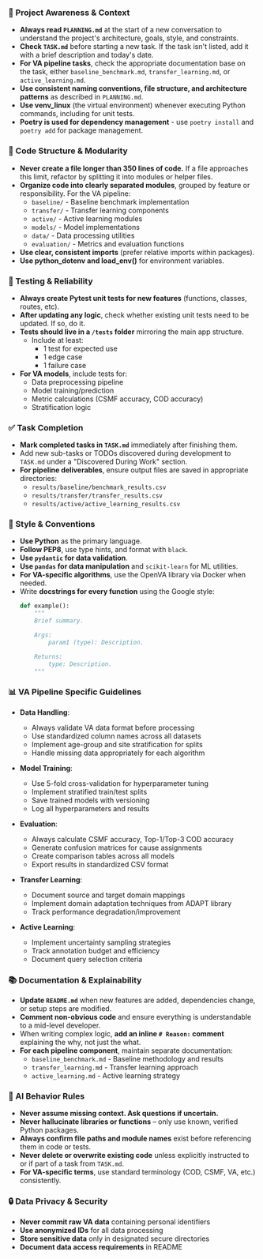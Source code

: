 ### 🔄 Project Awareness & Context

- **Always read `PLANNING.md`** at the start of a new conversation to understand the project's architecture, goals, style, and constraints.
- **Check `TASK.md`** before starting a new task. If the task isn't listed, add it with a brief description and today's date.
- **For VA pipeline tasks**, check the appropriate documentation base on the task, either `baseline_benchmark.md`, `transfer_learning.md`, or `active_learning.md`.
- **Use consistent naming conventions, file structure, and architecture patterns** as described in `PLANNING.md`.
- **Use venv_linux** (the virtual environment) whenever executing Python commands, including for unit tests.
- **Poetry is used for dependency management** - use `poetry install` and `poetry add` for package management.

### 🧱 Code Structure & Modularity

- **Never create a file longer than 350 lines of code.** If a file approaches this limit, refactor by splitting it into modules or helper files.
- **Organize code into clearly separated modules**, grouped by feature or responsibility.
  For the VA pipeline:
  - `baseline/` - Baseline benchmark implementation
  - `transfer/` - Transfer learning components
  - `active/` - Active learning modules
  - `models/` - Model implementations
  - `data/` - Data processing utilities
  - `evaluation/` - Metrics and evaluation functions
- **Use clear, consistent imports** (prefer relative imports within packages).
- **Use python_dotenv and load_env()** for environment variables.

### 🧪 Testing & Reliability

- **Always create Pytest unit tests for new features** (functions, classes, routes, etc).
- **After updating any logic**, check whether existing unit tests need to be updated. If so, do it.
- **Tests should live in a `/tests` folder** mirroring the main app structure.
  - Include at least:
    - 1 test for expected use
    - 1 edge case
    - 1 failure case
- **For VA models**, include tests for:
  - Data preprocessing pipeline
  - Model training/prediction
  - Metric calculations (CSMF accuracy, COD accuracy)
  - Stratification logic

### ✅ Task Completion

- **Mark completed tasks in `TASK.md`** immediately after finishing them.
- Add new sub-tasks or TODOs discovered during development to `TASK.md` under a "Discovered During Work" section.
- **For pipeline deliverables**, ensure output files are saved in appropriate directories:
  - `results/baseline/benchmark_results.csv`
  - `results/transfer/transfer_results.csv`
  - `results/active/active_learning_results.csv`

### 📎 Style & Conventions

- **Use Python** as the primary language.
- **Follow PEP8**, use type hints, and format with `black`.
- **Use `pydantic` for data validation**.
- **Use `pandas` for data manipulation** and `scikit-learn` for ML utilities.
- **For VA-specific algorithms**, use the OpenVA library via Docker when needed.
- Write **docstrings for every function** using the Google style:
  ```python
  def example():
      """
      Brief summary.

      Args:
          param1 (type): Description.

      Returns:
          type: Description.
      """
  ```

### 📊 VA Pipeline Specific Guidelines

- **Data Handling**:

  - Always validate VA data format before processing
  - Use standardized column names across all datasets
  - Implement age-group and site stratification for splits
  - Handle missing data appropriately for each algorithm
- **Model Training**:

  - Use 5-fold cross-validation for hyperparameter tuning
  - Implement stratified train/test splits
  - Save trained models with versioning
  - Log all hyperparameters and results
- **Evaluation**:

  - Always calculate CSMF accuracy, Top-1/Top-3 COD accuracy
  - Generate confusion matrices for cause assignments
  - Create comparison tables across all models
  - Export results in standardized CSV format
- **Transfer Learning**:

  - Document source and target domain mappings
  - Implement domain adaptation techniques from ADAPT library
  - Track performance degradation/improvement
- **Active Learning**:

  - Implement uncertainty sampling strategies
  - Track annotation budget and efficiency
  - Document query selection criteria

### 📚 Documentation & Explainability

- **Update `README.md`** when new features are added, dependencies change, or setup steps are modified.
- **Comment non-obvious code** and ensure everything is understandable to a mid-level developer.
- When writing complex logic, **add an inline `# Reason:` comment** explaining the why, not just the what.
- **For each pipeline component**, maintain separate documentation:
  - `baseline_benchmark.md` - Baseline methodology and results
  - `transfer_learning.md` - Transfer learning approach
  - `active_learning.md` - Active learning strategy

### 🧠 AI Behavior Rules

- **Never assume missing context. Ask questions if uncertain.**
- **Never hallucinate libraries or functions** – only use known, verified Python packages.
- **Always confirm file paths and module names** exist before referencing them in code or tests.
- **Never delete or overwrite existing code** unless explicitly instructed to or if part of a task from `TASK.md`.
- **For VA-specific terms**, use standard terminology (COD, CSMF, VA, etc.) consistently.

### 🔒 Data Privacy & Security

- **Never commit raw VA data** containing personal identifiers
- **Use anonymized IDs** for all data processing
- **Store sensitive data** only in designated secure directories
- **Document data access requirements** in README

